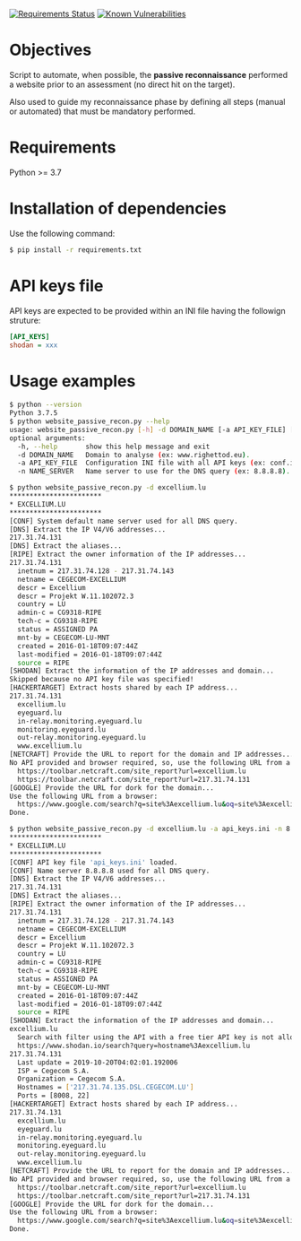 [![Requirements Status](https://requires.io/github/righettod/website-passive-reconnaissance/requirements.svg?branch=master)](https://requires.io/github/righettod/website-passive-reconnaissance/requirements/?branch=master) [![Known Vulnerabilities](https://snyk.io/test/github/righettod/website-passive-reconnaissance/badge.svg?targetFile=requirements.txt)](https://snyk.io/test/github/righettod/website-passive-reconnaissance?targetFile=requirements.txt)


# Objectives

Script to automate, when possible, the **passive reconnaissance** performed a website prior to an assessment (no direct hit on the target).

Also used to guide my reconnaissance phase by defining all steps (manual or automated) that must be mandatory performed.

# Requirements

Python >= 3.7

# Installation of dependencies

Use the following command:

```bash
$ pip install -r requirements.txt
```

# API keys file

API keys are expected to be provided within an INI file having the followign struture:

```ini
[API_KEYS]
shodan = xxx
```

# Usage examples

```bash
$ python --version
Python 3.7.5
$ python website_passive_recon.py --help
usage: website_passive_recon.py [-h] -d DOMAIN_NAME [-a API_KEY_FILE] [-n NAME_SERVER]
optional arguments:
  -h, --help       show this help message and exit
  -d DOMAIN_NAME   Domain to analyse (ex: www.righettod.eu).
  -a API_KEY_FILE  Configuration INI file with all API keys (ex: conf.ini).
  -n NAME_SERVER   Name server to use for the DNS query (ex: 8.8.8.8).
```

```bash
$ python website_passive_recon.py -d excellium.lu
***********************
* EXCELLIUM.LU
***********************
[CONF] System default name server used for all DNS query.
[DNS] Extract the IP V4/V6 addresses...
217.31.74.131
[DNS] Extract the aliases...
[RIPE] Extract the owner information of the IP addresses...
217.31.74.131
  inetnum = 217.31.74.128 - 217.31.74.143
  netname = CEGECOM-EXCELLIUM
  descr = Excellium
  descr = Projekt W.11.102072.3
  country = LU
  admin-c = CG9318-RIPE
  tech-c = CG9318-RIPE
  status = ASSIGNED PA
  mnt-by = CEGECOM-LU-MNT
  created = 2016-01-18T09:07:44Z
  last-modified = 2016-01-18T09:07:44Z
  source = RIPE
[SHODAN] Extract the information of the IP addresses and domain...
Skipped because no API key file was specified!
[HACKERTARGET] Extract hosts shared by each IP address...
217.31.74.131
  excellium.lu
  eyeguard.lu
  in-relay.monitoring.eyeguard.lu
  monitoring.eyeguard.lu
  out-relay.monitoring.eyeguard.lu
  www.excellium.lu
[NETCRAFT] Provide the URL to report for the domain and IP addresses...
No API provided and browser required, so, use the following URL from a browser:
  https://toolbar.netcraft.com/site_report?url=excellium.lu
  https://toolbar.netcraft.com/site_report?url=217.31.74.131
[GOOGLE] Provide the URL for dork for the domain...
Use the following URL from a browser:
  https://www.google.com/search?q=site%3Aexcellium.lu&oq=site%3Aexcellium.lu
Done.
```

```bash
$ python website_passive_recon.py -d excellium.lu -a api_keys.ini -n 8.8.8.8
***********************
* EXCELLIUM.LU
***********************
[CONF] API key file 'api_keys.ini' loaded.
[CONF] Name server 8.8.8.8 used for all DNS query.
[DNS] Extract the IP V4/V6 addresses...
217.31.74.131
[DNS] Extract the aliases...
[RIPE] Extract the owner information of the IP addresses...
217.31.74.131
  inetnum = 217.31.74.128 - 217.31.74.143
  netname = CEGECOM-EXCELLIUM
  descr = Excellium
  descr = Projekt W.11.102072.3
  country = LU
  admin-c = CG9318-RIPE
  tech-c = CG9318-RIPE
  status = ASSIGNED PA
  mnt-by = CEGECOM-LU-MNT
  created = 2016-01-18T09:07:44Z
  last-modified = 2016-01-18T09:07:44Z
  source = RIPE
[SHODAN] Extract the information of the IP addresses and domain...
excellium.lu
  Search with filter using the API with a free tier API key is not allowed, so, use the following URL from a browser:
  https://www.shodan.io/search?query=hostname%3Aexcellium.lu
217.31.74.131
  Last update = 2019-10-20T04:02:01.192006
  ISP = Cegecom S.A.
  Organization = Cegecom S.A.
  Hostnames = ['217.31.74.135.DSL.CEGECOM.LU']
  Ports = [8008, 22]
[HACKERTARGET] Extract hosts shared by each IP address...
217.31.74.131
  excellium.lu
  eyeguard.lu
  in-relay.monitoring.eyeguard.lu
  monitoring.eyeguard.lu
  out-relay.monitoring.eyeguard.lu
  www.excellium.lu
[NETCRAFT] Provide the URL to report for the domain and IP addresses...
No API provided and browser required, so, use the following URL from a browser:
  https://toolbar.netcraft.com/site_report?url=excellium.lu
  https://toolbar.netcraft.com/site_report?url=217.31.74.131
[GOOGLE] Provide the URL for dork for the domain...
Use the following URL from a browser:
  https://www.google.com/search?q=site%3Aexcellium.lu&oq=site%3Aexcellium.lu
Done.
```
